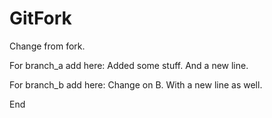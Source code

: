 # GitFork

Change from fork.

For branch_a add here:
Added some stuff.
And a new line.


For branch_b add here:
Change on B.
With a new line as well.


End